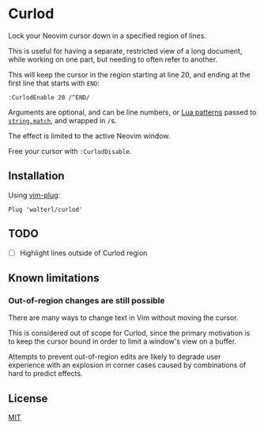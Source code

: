 # Curlod

Lock your Neovim cursor down in a specified region of lines.

This is useful for having a separate, restricted view of a long document, while
working on one part, but needing to often refer to another.

This will keep the cursor in the region starting at line 20, and ending at the
first line that starts with `END`:

```
:CurlodEnable 20 /^END/
```

Arguments are optional, and can be line numbers, or [Lua patterns](https://www.lua.org/pil/20.2.html) passed to
[`string.match`](https://www.lua.org/pil/20.1.html), and wrapped in `/`s.

The effect is limited to the active Neovim window.

Free your cursor with `:CurlodDisable`.

## Installation
Using [vim-plug](https://github.com/junegunn/vim-plug):

```viml
Plug 'walterl/curlod'
```

## TODO
- [ ] Highlight lines outside of Curlod region

## Known limitations
### Out-of-region changes are still possible
There are many ways to change text in Vim without moving the cursor.

This is considered out of scope for Curlod, since the primary motivation is to
keep the cursor bound in order to limit a window's view on a buffer.

Attempts to prevent out-of-region edits are likely to degrade user experience
with an explosion in corner cases caused by combinations of hard to predict
effects.

## License
[MIT](./LICENSE.md)
